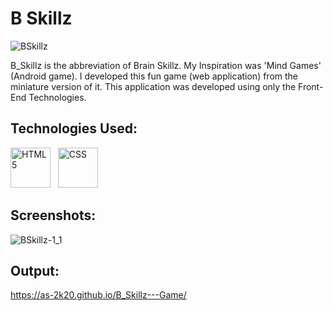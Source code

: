 # B Skillz

![BSkillz](https://user-images.githubusercontent.com/66553883/98466510-143ac780-21f6-11eb-81f8-7adfd9032e0a.png)

B_Skillz is the abbreviation of Brain Skillz. My Inspiration was 'Mind Games' (Android game). I developed this fun game (web application) from the miniature version of it. This application was developed using only the Front-End Technologies.

## Technologies Used:

<a href="https://www.w3schools.com/html/" target="_blank"><img title="HTML 5" height="64" width="64" src="https://cdn.svgporn.com/logos/html-5.svg" /></a>&nbsp;&nbsp;&nbsp;<a href="https://www.w3schools.com/css/" target="_blank"><img title="CSS" height="64" width="64" src="https://cdn.svgporn.com/logos/css-3.svg" /></a>

## Screenshots:

![BSkillz-1_1](https://user-images.githubusercontent.com/66553883/98466639-b78bdc80-21f6-11eb-8eee-7c75cabafbae.png)

## Output:

https://as-2k20.github.io/B_Skillz---Game/
